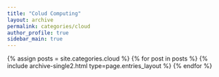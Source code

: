 ```yaml
---
title: "Colud Computing"
layout: archive
permalink: categories/cloud
author_profile: true
sidebar_main: true
---
```


{% assign posts = site.categories.cloud %}
{% for post in posts %} {% include archive-single2.html type=page.entries_layout %} {% endfor %}
